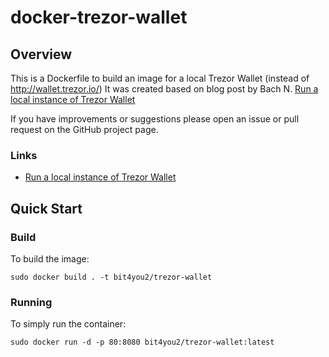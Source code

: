 # docker-trezor-wallet

## Overview
This is a Dockerfile to build an image for a local Trezor Wallet (instead of http://wallet.trezor.io/)
It was created based on blog post by Bach N. [Run a local instance of Trezor Wallet](https://medium.com/@xbach/run-a-local-instance-of-trezor-wallet-442febc4ac81)

If you have improvements or suggestions please open an issue or pull request on the GitHub project page.

### Links
- [Run a local instance of Trezor Wallet](https://medium.com/@xbach/run-a-local-instance-of-trezor-wallet-442febc4ac81)

## Quick Start

### Build
To build the image:
```
sudo docker build . -t bit4you2/trezor-wallet

```
### Running
To simply run the container:
```
sudo docker run -d -p 80:8080 bit4you2/trezor-wallet:latest
```
